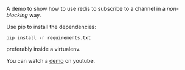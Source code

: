 A demo to show how to use redis to subscribe to a channel in a *non-blocking* way.

Use pip to install the dependencies:

    pip install -r requirements.txt
    
preferably inside a virtualenv.

You can watch a [demo](http://www.youtube.com/watch?v=CG4ieKmnyWY) on youtube.

